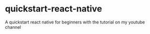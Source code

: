 # quickstart-react-native
A quickstart react native for beginners with the tutorial on my youtube channel

